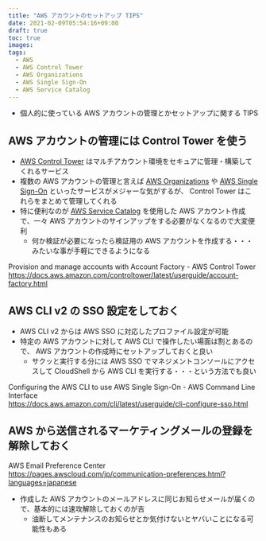 ```yaml
---
title: "AWS アカウントのセットアップ TIPS"
date: 2021-02-09T05:54:16+09:00
draft: true
toc: true
images:
tags: 
  - AWS
  - AWS Control Tower
  - AWS Organizations
  - AWS Single Sign-On
  - AWS Service Catalog
---
```


- 個人的に使っている AWS アカウントの管理とかセットアップに関する TIPS

<!--more-->

## AWS アカウントの管理には Control Tower を使う

- [AWS Control Tower](https://aws.amazon.com/jp/controltower/) はマルチアカウント環境をセキュアに管理・構築してくれるサービス
- 複数の AWS アカウントの管理と言えば [AWS Organizations](https://aws.amazon.com/jp/organizations/) や [AWS Single Sign-On](https://aws.amazon.com/jp/single-sign-on/) といったサービスがメジャーな気がするが、 Control Tower はこれらをまとめて管理してくれる
- 特に便利なのが [AWS Service Catalog](https://aws.amazon.com/jp/servicecatalog/) を使用した AWS アカウント作成で、一々 AWS アカウントのサインアップをする必要がなくなるので大変便利
  - 何か検証が必要になったら検証用の AWS アカウントを作成する・・・みたいな事が手軽にできるようになる

Provision and manage accounts with Account Factory - AWS Control Tower  
https://docs.aws.amazon.com/controltower/latest/userguide/account-factory.html


## AWS CLI v2 の SSO 設定をしておく

- AWS CLI v2 からは AWS SSO に対応したプロファイル設定が可能
- 特定の AWS アカウントに対して AWS CLI で操作したい場面は割とあるので、 AWS アカウントの作成時にセットアップしておくと良い
  - サクッと実行する分には AWS SSO でマネジメントコンソールにアクセスして CloudShell から AWS CLI を実行する・・・という方法でも良い

Configuring the AWS CLI to use AWS Single Sign-On - AWS Command Line Interface  
https://docs.aws.amazon.com/cli/latest/userguide/cli-configure-sso.html


## AWS から送信されるマーケティングメールの登録を解除しておく

AWS Email Preference Center  
https://pages.awscloud.com/jp/communication-preferences.html?languages=japanese

- 作成した AWS アカウントのメールアドレスに同じお知らせメールが届くので、基本的には速攻解除しておくのが吉
  - 油断してメンテナンスのお知らせとか気付けないとヤバいことになる可能性もある


